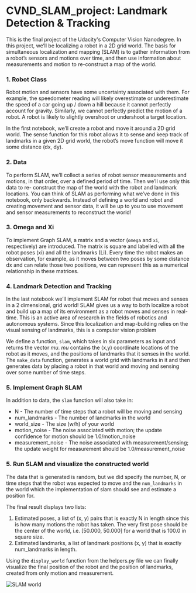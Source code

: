 # CVND_SLAM_project: Landmark Detection & Tracking

This is the final project of the Udacity's Computer Vision Nanodegree. In this project, we’ll be localizing a robot in a 2D grid world. The basis for simultaneous localization and mapping (SLAM) is to gather information from a robot’s sensors and motions over time,
and then use information about measurements and motion to re-construct a map of the world.

### 1. Robot Class

Robot motion and sensors have some uncertainty associated with them. For
example, the speedometer reading will likely overestimate or underestimate the speed of a car going up / down a hill because it cannot perfectly account for gravity. Similarly, we cannot perfectly predict the motion of a robot. A robot is likely to slightly overshoot or undershoot a target location.

In the first notebook, we’ll create a robot and move it around a 2D grid world. The sense function for this robot allows it to sense and keep track of landmarks in a given 2D grid
world, the robot’s move function will move it some distance (dx, dy).

### 2. Data

To perform SLAM, we’ll collect a series of robot sensor measurements
and motions, in that order, over a defined period of time. Then we’ll use only this data to re-
construct the map of the world with the robot and landmark locations. You can think of SLAM as
performing what we’ve done in this notebook, only backwards. Instead of defining a world and
robot and creating movement and sensor data, it will be up to you to use movement and sensor
measurements to reconstruct the world!

### 3. Omega and Xi
To implement Graph SLAM, a matrix and a vector (`omega` and `xi`, respectively) are introduced.
The matrix is square and labelled with all the robot poses (xi) and all the landmarks (Li). Every
time the robot makes an observation, for example, as it moves between two poses by some distance
dx and can relate those two positions, we can represent this as a numerical relationship in these
matrices.

### 4. Landmark Detection and Tracking
In the last notebook we’ll implement SLAM for robot that moves and senses in a 2 dimensional, grid
world! SLAM gives us a way to both localize a robot and build up a map of its environment as a
robot moves and senses in real-time. This is an active area of research in the fields of robotics
and autonomous systems. Since this localization and map-building relies on the visual sensing of
landmarks, this is a computer vision problem

We define a function, `slam`, which takes in six parameters as input and returns the vector *mu*.  *mu* contains the (x,y) coordinate locations of the robot as it moves, and the positions of landmarks that it senses in the world. The `make_data` function, generates a world grid with landmarks in it and then generates data by placing a robot in that world and moving and sensing over some number of time steps.


### 5. Implement Graph SLAM
In addition to data, the `slam` function will also take in:
* N - The number of time steps that a robot will be moving and sensing
* num_landmarks - The number of landmarks in the world
* world_size - The size (w/h) of your world
* motion_noise - The noise associated with motion; the update confidence for motion should be 1.0/motion_noise
* measurement_noise - The noise associated with measurement/sensing; the update weight for measurement should be 1.0/measurement_noise

### 5. Run SLAM and visualize the constructed world
The data that is generated is random, but we did specify the number, N, or time steps that the
robot was expected to move and the `num_landmarks` in the world which the implementation of
slam should see and estimate a position for.

The final result displays two lists:
1. Estimated poses, a list of (x, y) pairs that is exactly N in length since this is how many motions the robot has taken. The very first pose should be the center of the world, i.e. [50.000, 50.000] for a world that is 100.0 in square size.
2. Estimated landmarks, a list of landmark positions (x, y) that is exactly num_landmarks in length.

Using the `display_world` function from the helpers.py file we can finally visualize the final position of the robot and the position of landmarks, created from only motion and measurement.

![SLAM world](https://raw.githubusercontent.com/)
